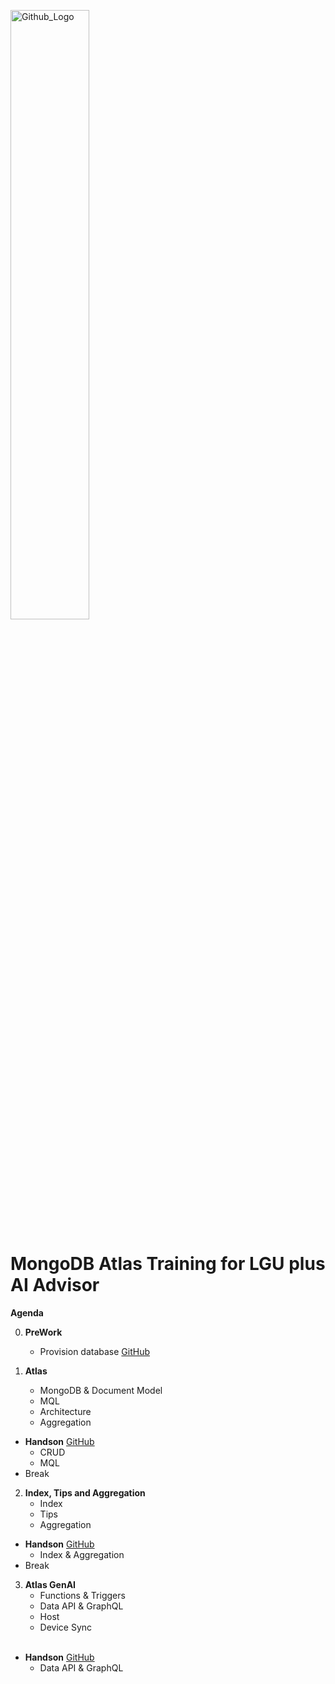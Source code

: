 <img src="https://companieslogo.com/img/orig/MDB_BIG-ad812c6c.png?t=1648915248" width="50%" title="Github_Logo"/> <br>

# MongoDB Atlas Training for LGU plus AI Advisor

__Agenda__


0. __PreWork__
    - Provision database [GitHub][0]

1.  __Atlas__
    - MongoDB & Document Model
    - MQL
    - Architecture
    - Aggregation
 
- __Handson__ [GitHub][1]
    - CRUD
    - MQL
     
- Break

2. __Index, Tips and Aggregation__
    - Index
    - Tips
    - Aggregation

- __Handson__ [GitHub][2]
    - Index & Aggregation
     
- Break

3. __Atlas GenAI__
    - Functions & Triggers
    - Data API & GraphQL
    - Host
    - Device Sync   
     
- __Handson__  [GitHub][3]
    - Data API & GraphQL

[0]: https://github.com/MongoDBAtlas/lguAIAdvisor/tree/main/00.pre-work

[1]: https://github.com/MongoDBAtlas/lguAIAdvisor/tree/main/01.MQL

[2]: https://github.com/MongoDBAtlas/lguAIAdvisor/tree/main/02.Index%20and%tips

[3]: https://github.com/MongoDBAtlas/lguAIAdvisor/tree/main/03.atlas-appservice